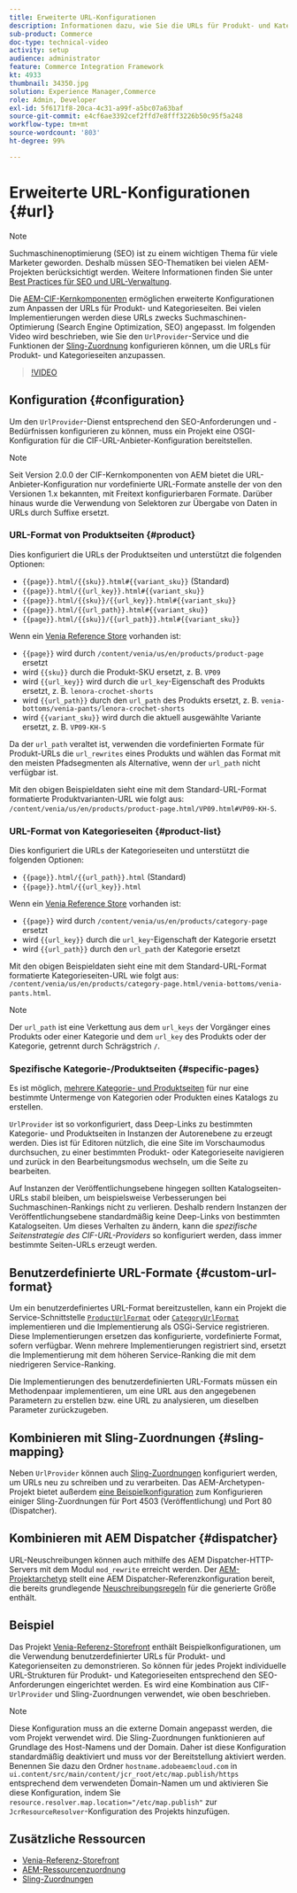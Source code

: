 ```yaml
---
title: Erweiterte URL-Konfigurationen
description: Informationen dazu, wie Sie die URLs für Produkt- und Kategorien-Seiten anpassen. Dies ermöglicht es, dass Implementierungen URLs für Suchmaschinen optimieren und ihr Auffinden fördern.
sub-product: Commerce
doc-type: technical-video
activity: setup
audience: administrator
feature: Commerce Integration Framework
kt: 4933
thumbnail: 34350.jpg
solution: Experience Manager,Commerce
role: Admin, Developer
exl-id: 5f6171f8-20ca-4c31-a99f-a5bc07a63baf
source-git-commit: e4cf6ae3392cef2ffd7e8fff3226b50c95f5a248
workflow-type: tm+mt
source-wordcount: '803'
ht-degree: 99%

---
```


# Erweiterte URL-Konfigurationen {#url}

>[!NOTE]
>
>Suchmaschinenoptimierung (SEO) ist zu einem wichtigen Thema für viele Marketer geworden. Deshalb müssen SEO-Thematiken bei vielen AEM-Projekten berücksichtigt werden. Weitere Informationen finden Sie unter [Best Practices für SEO und URL-Verwaltung](/help/managing/seo-and-url-management.md).

Die [AEM-CIF-Kernkomponenten](https://github.com/adobe/aem-core-cif-components) ermöglichen erweiterte Konfigurationen zum Anpassen der URLs für Produkt- und Kategorieseiten. Bei vielen Implementierungen werden diese URLs zwecks Suchmaschinen-Optimierung (Search Engine Optimization, SEO) angepasst. Im folgenden Video wird beschrieben, wie Sie den `UrlProvider`-Service und die Funktionen der [Sling-Zuordnung](https://sling.apache.org/documentation/the-sling-engine/mappings-for-resource-resolution.html) konfigurieren können, um die URLs für Produkt- und Kategorieseiten anzupassen.

>[!VIDEO](https://video.tv.adobe.com/v/38581/?quality=12&captions=ger)

## Konfiguration {#configuration}

Um den `UrlProvider`-Dienst entsprechend den SEO-Anforderungen und -Bedürfnissen konfigurieren zu können, muss ein Projekt eine OSGI-Konfiguration für die CIF-URL-Anbieter-Konfiguration bereitstellen.

>[!NOTE]
>
>Seit Version 2.0.0 der CIF-Kernkomponenten von AEM bietet die URL-Anbieter-Konfiguration nur vordefinierte URL-Formate anstelle der von den Versionen 1.x bekannten, mit Freitext konfigurierbaren Formate. Darüber hinaus wurde die Verwendung von Selektoren zur Übergabe von Daten in URLs durch Suffixe ersetzt.

### URL-Format von Produktseiten {#product}

Dies konfiguriert die URLs der Produktseiten und unterstützt die folgenden Optionen:

* `{{page}}.html/{{sku}}.html#{{variant_sku}}` (Standard)
* `{{page}}.html/{{url_key}}.html#{{variant_sku}}`
* `{{page}}.html/{{sku}}/{{url_key}}.html#{{variant_sku}}`
* `{{page}}.html/{{url_path}}.html#{{variant_sku}}`
* `{{page}}.html/{{sku}}/{{url_path}}.html#{{variant_sku}}`

Wenn ein [Venia Reference Store](https://github.com/adobe/aem-cif-guides-venia) vorhanden ist:

* `{{page}}` wird durch `/content/venia/us/en/products/product-page` ersetzt
* wird `{{sku}}` durch die Produkt-SKU ersetzt, z. B. `VP09`
* wird `{{url_key}}` wird durch die `url_key`-Eigenschaft des Produkts ersetzt, z. B. `lenora-crochet-shorts`
* wird `{{url_path}}` durch den `url_path` des Produkts ersetzt, z. B. `venia-bottoms/venia-pants/lenora-crochet-shorts`
* wird `{{variant_sku}}` wird durch die aktuell ausgewählte Variante ersetzt, z. B. `VP09-KH-S`

Da der `url_path` veraltet ist, verwenden die vordefinierten Formate für Produkt-URLs die `url_rewrites` eines Produkts und wählen das Format mit den meisten Pfadsegmenten als Alternative, wenn der `url_path` nicht verfügbar ist.

Mit den obigen Beispieldaten sieht eine mit dem Standard-URL-Format formatierte Produktvarianten-URL wie folgt aus: `/content/venia/us/en/products/product-page.html/VP09.html#VP09-KH-S`.

### URL-Format von Kategorieseiten {#product-list}

Dies konfiguriert die URLs der Kategorieseiten und unterstützt die folgenden Optionen:

* `{{page}}.html/{{url_path}}.html` (Standard)
* `{{page}}.html/{{url_key}}.html`

Wenn ein [Venia Reference Store](https://github.com/adobe/aem-cif-guides-venia) vorhanden ist:

* `{{page}}` wird durch `/content/venia/us/en/products/category-page` ersetzt
* wird `{{url_key}}` durch die `url_key`-Eigenschaft der Kategorie ersetzt
* wird `{{url_path}}` durch den `url_path` der Kategorie ersetzt

Mit den obigen Beispieldaten sieht eine mit dem Standard-URL-Format formatierte Kategorieseiten-URL wie folgt aus: `/content/venia/us/en/products/category-page.html/venia-bottoms/venia-pants.html`.

>[!NOTE]
> 
>Der `url_path` ist eine Verkettung aus dem `url_keys` der Vorgänger eines Produkts oder einer Kategorie und dem `url_key` des Produkts oder der Kategorie, getrennt durch Schrägstrich `/`.

### Spezifische Kategorie-/Produktseiten {#specific-pages}

Es ist möglich, [mehrere Kategorie- und Produktseiten](multi-template-usage.md) für nur eine bestimmte Untermenge von Kategorien oder Produkten eines Katalogs zu erstellen.

`UrlProvider` ist so vorkonfiguriert, dass Deep-Links zu bestimmten Kategorie- und Produktseiten in Instanzen der Autorenebene zu erzeugt werden. Dies ist für Editoren nützlich, die eine Site im Vorschaumodus durchsuchen, zu einer bestimmten Produkt- oder Kategorieseite navigieren und zurück in den Bearbeitungsmodus wechseln, um die Seite zu bearbeiten.

Auf Instanzen der Veröffentlichungsebene hingegen sollten Katalogseiten-URLs stabil bleiben, um beispielsweise Verbesserungen bei Suchmaschinen-Rankings nicht zu verlieren. Deshalb rendern Instanzen der Veröffentlichungsebene standardmäßig keine Deep-Links von bestimmten Katalogseiten. Um dieses Verhalten zu ändern, kann die _spezifische Seitenstrategie des CIF-URL-Providers_ so konfiguriert werden, dass immer bestimmte Seiten-URLs erzeugt werden.

## Benutzerdefinierte URL-Formate {#custom-url-format}

Um ein benutzerdefiniertes URL-Format bereitzustellen, kann ein Projekt die Service-Schnittstelle [`ProductUrlFormat`](https://javadoc.io/doc/com.adobe.commerce.cif/core-cif-components-core/latest/com/adobe/cq/commerce/core/components/services/urls/ProductUrlFormat.html) oder [`CategoryUrlFormat`](https://javadoc.io/doc/com.adobe.commerce.cif/core-cif-components-core/latest/com/adobe/cq/commerce/core/components/services/urls/CategoryUrlFormat.html) implementieren und die Implementierung als OSGi-Service registrieren. Diese Implementierungen ersetzen das konfigurierte, vordefinierte Format, sofern verfügbar. Wenn mehrere Implementierungen registriert sind, ersetzt die Implementierung mit dem höheren Service-Ranking die mit dem niedrigeren Service-Ranking.

Die Implementierungen des benutzerdefinierten URL-Formats müssen ein Methodenpaar implementieren, um eine URL aus den angegebenen Parametern zu erstellen bzw. eine URL zu analysieren, um dieselben Parameter zurückzugeben.

## Kombinieren mit Sling-Zuordnungen {#sling-mapping}

Neben `UrlProvider` können auch [Sling-Zuordnungen](https://sling.apache.org/documentation/the-sling-engine/mappings-for-resource-resolution.html) konfiguriert werden, um URLs neu zu schreiben und zu verarbeiten. Das AEM-Archetypen-Projekt bietet außerdem [eine Beispielkonfiguration](https://github.com/adobe/aem-cif-project-archetype/tree/master/src/main/archetype/samplecontent/src/main/content/jcr_root/etc/map.publish) zum Konfigurieren einiger Sling-Zuordnungen für Port 4503 (Veröffentlichung) und Port 80 (Dispatcher).

## Kombinieren mit AEM Dispatcher {#dispatcher}

URL-Neuschreibungen können auch mithilfe des AEM Dispatcher-HTTP-Servers mit dem Modul `mod_rewrite` erreicht werden. Der [AEM-Projektarchetyp](https://github.com/adobe/aem-project-archetype) stellt eine AEM Dispatcher-Referenzkonfiguration bereit, die bereits grundlegende [Neuschreibungsregeln](https://github.com/adobe/aem-project-archetype/tree/master/src/main/archetype/dispatcher.cloud) für die generierte Größe enthält.

## Beispiel

Das Projekt [Venia-Referenz-Storefront](https://github.com/adobe/aem-cif-guides-venia) enthält Beispielkonfigurationen, um die Verwendung benutzerdefinierter URLs für Produkt- und Kategorienseiten zu demonstrieren. So können für jedes Projekt individuelle URL-Strukturen für Produkt- und Kategorieseiten entsprechend den SEO-Anforderungen eingerichtet werden. Es wird eine Kombination aus CIF-`UrlProvider` und Sling-Zuordnungen verwendet, wie oben beschrieben.

>[!NOTE]
>
>Diese Konfiguration muss an die externe Domain angepasst werden, die vom Projekt verwendet wird. Die Sling-Zuordnungen funktionieren auf Grundlage des Host-Namens und der Domain. Daher ist diese Konfiguration standardmäßig deaktiviert und muss vor der Bereitstellung aktiviert werden. Benennen Sie dazu den Ordner `hostname.adobeaemcloud.com` in `ui.content/src/main/content/jcr_root/etc/map.publish/https` entsprechend dem verwendeten Domain-Namen um und aktivieren Sie diese Konfiguration, indem Sie `resource.resolver.map.location="/etc/map.publish"` zur `JcrResourceResolver`-Konfiguration des Projekts hinzufügen.

## Zusätzliche Ressourcen

* [Venia-Referenz-Storefront](https://github.com/adobe/aem-cif-guides-venia)
* [AEM-Ressourcenzuordnung](/help/sites-deploying/resource-mapping.md)
* [Sling-Zuordnungen](https://sling.apache.org/documentation/the-sling-engine/mappings-for-resource-resolution.html)
